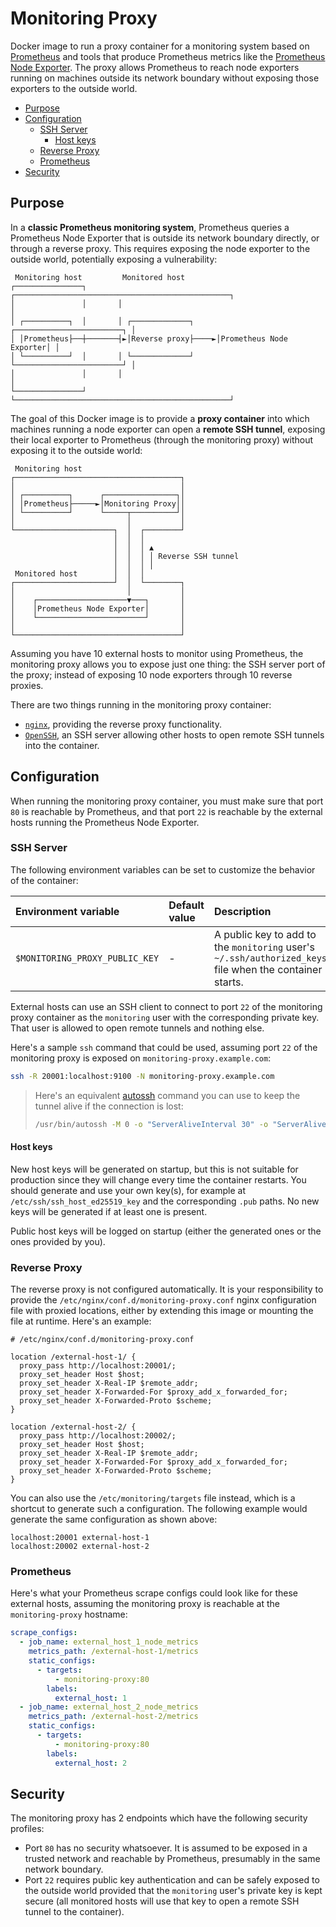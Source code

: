 # Monitoring Proxy

Docker image to run a proxy container for a monitoring system based on
[Prometheus][prometheus] and tools that produce Prometheus metrics like the
[Prometheus Node Exporter][prometheus-node-exporter]. The proxy allows
Prometheus to reach node exporters running on machines outside its network
boundary without exposing those exporters to the outside world.

<!-- START doctoc generated TOC please keep comment here to allow auto update -->
<!-- DON'T EDIT THIS SECTION, INSTEAD RE-RUN doctoc TO UPDATE -->

- [Purpose](#purpose)
- [Configuration](#configuration)
  - [SSH Server](#ssh-server)
    - [Host keys](#host-keys)
  - [Reverse Proxy](#reverse-proxy)
  - [Prometheus](#prometheus)
- [Security](#security)

<!-- END doctoc generated TOC please keep comment here to allow auto update -->

## Purpose

In a **classic Prometheus monitoring system**, Prometheus queries a Prometheus
Node Exporter that is outside its network boundary directly, or through a
reverse proxy. This requires exposing the node exporter to the outside world,
potentially exposing a vulnerability:

```
 Monitoring host         Monitored host
┌───────────────┐       ┌────────────────────────────────────────────────┐
│               │       │                                                │
│ ┌──────────┐  │       │ ┌─────────────┐     ┌────────────────────────┐ │
│ │Prometheus├──┼───────┤►│Reverse proxy├────►│Prometheus Node Exporter│ │
│ └──────────┘  │       │ └─────────────┘     └────────────────────────┘ │
│               │       │                                                │
└───────────────┘       └────────────────────────────────────────────────┘
```

The goal of this Docker image is to provide a **proxy container** into which
machines running a node exporter can open a **remote SSH tunnel**, exposing
their local exporter to Prometheus (through the monitoring proxy) without
exposing it to the outside world:

```
 Monitoring host
┌─────────────────────────────────────┐
│                                     │
│ ┌──────────┐      ┌────────────────┐│
│ │Prometheus├─────►│Monitoring Proxy││
│ └──────────┘      └─────┬──────────┘│
│                         │           │
└──────────────────────┐  │  ┌────────┘
                       │  │  │
                       │  │  │ ▲
                       │  │  │ │ Reverse SSH tunnel
                       │  │  │ │
 Monitored host        │  │  │
┌──────────────────────┘  │  └────────┐
│                         │           │
│    ┌────────────────────▼───┐       │
│    │Prometheus Node Exporter│       │
│    └────────────────────────┘       │
│                                     │
└─────────────────────────────────────┘
```

Assuming you have 10 external hosts to monitor using Prometheus, the monitoring
proxy allows you to expose just one thing: the SSH server port of the proxy;
instead of exposing 10 node exporters through 10 reverse proxies.

There are two things running in the monitoring proxy container:

- [`nginx`][nginx], providing the reverse proxy functionality.
- [`OpenSSH`][openssh], an SSH server allowing other hosts to open remote SSH
  tunnels into the container.

## Configuration

When running the monitoring proxy container, you must make sure that port `80`
is reachable by Prometheus, and that port `22` is reachable by the external
hosts running the Prometheus Node Exporter.

### SSH Server

The following environment variables can be set to customize the behavior of the
container:

| Environment variable           | Default value | Description                                                                                             |
| :----------------------------- | :------------ | :------------------------------------------------------------------------------------------------------ |
| `$MONITORING_PROXY_PUBLIC_KEY` | -             | A public key to add to the `monitoring` user's `~/.ssh/authorized_keys` file when the container starts. |

External hosts can use an SSH client to connect to port `22` of the monitoring
proxy container as the `monitoring` user with the corresponding private key.
That user is allowed to open remote tunnels and nothing else.

Here's a sample `ssh` command that could be used, assuming port `22` of the
monitoring proxy is exposed on `monitoring-proxy.example.com`:

```bash
ssh -R 20001:localhost:9100 -N monitoring-proxy.example.com
```

> Here's an equivalent [autossh][autossh] command you can use to keep the tunnel
> alive if the connection is lost:
>
> ```bash
> /usr/bin/autossh -M 0 -o "ServerAliveInterval 30" -o "ServerAliveCountMax 3" -R 20001:localhost:9100 -N monitoring-proxy.example.com
> ```

#### Host keys

New host keys will be generated on startup, but this is not suitable for
production since they will change every time the container restarts. You should
generate and use your own key(s), for example at `/etc/ssh/ssh_host_ed25519_key`
and the corresponding `.pub` paths. No new keys will be generated if at least
one is present.

Public host keys will be logged on startup (either the generated ones or the
ones provided by you).

### Reverse Proxy

The reverse proxy is not configured automatically. It is your responsibility to
provide the `/etc/nginx/conf.d/monitoring-proxy.conf` nginx configuration file
with proxied locations, either by extending this image or mounting the file at
runtime. Here's an example:

```
# /etc/nginx/conf.d/monitoring-proxy.conf

location /external-host-1/ {
  proxy_pass http://localhost:20001/;
  proxy_set_header Host $host;
  proxy_set_header X-Real-IP $remote_addr;
  proxy_set_header X-Forwarded-For $proxy_add_x_forwarded_for;
  proxy_set_header X-Forwarded-Proto $scheme;
}

location /external-host-2/ {
  proxy_pass http://localhost:20002/;
  proxy_set_header Host $host;
  proxy_set_header X-Real-IP $remote_addr;
  proxy_set_header X-Forwarded-For $proxy_add_x_forwarded_for;
  proxy_set_header X-Forwarded-Proto $scheme;
}
```

You can also use the `/etc/monitoring/targets` file instead, which is a shortcut
to generate such a configuration. The following example would generate the same
configuration as shown above:

```
localhost:20001 external-host-1
localhost:20002 external-host-2
```

### Prometheus

Here's what your Prometheus scrape configs could look like for these external
hosts, assuming the monitoring proxy is reachable at the `monitoring-proxy`
hostname:

```yml
scrape_configs:
  - job_name: external_host_1_node_metrics
    metrics_path: /external-host-1/metrics
    static_configs:
      - targets:
          - monitoring-proxy:80
        labels:
          external_host: 1
  - job_name: external_host_2_node_metrics
    metrics_path: /external-host-2/metrics
    static_configs:
      - targets:
          - monitoring-proxy:80
        labels:
          external_host: 2
```

## Security

The monitoring proxy has 2 endpoints which have the following security profiles:

- Port `80` has no security whatsoever. It is assumed to be exposed in a trusted
  network and reachable by Prometheus, presumably in the same network boundary.
- Port `22` requires public key authentication and can be safely exposed to the
  outside world provided that the `monitoring` user's private key is kept secure
  (all monitored hosts will use that key to open a remote SSH tunnel to the
  container).

[autossh]: https://linux.die.net/man/1/autossh
[nginx]: https://www.nginx.com
[openssh]: https://www.openssh.com
[prometheus]: https://prometheus.io
[prometheus-node-exporter]: https://github.com/prometheus/node_exporter
[s6-overlay]: https://github.com/just-containers/s6-overlay
